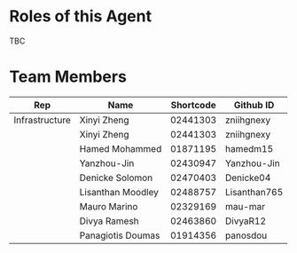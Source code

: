 # Roles of this Agent
TBC

# Team Members

| Rep           | Name               | Shortcode | Github ID   |
| -              | -                  | -         | -           |
| Infrastructure | Xinyi Zheng   | 02441303   | zniihgnexy  |
|  | Xinyi Zheng   | 02441303   | zniihgnexy  |
|  | Hamed Mohammed  | 01871195   | hamedm15  |
|  | Yanzhou-Jin  | 02430947   | Yanzhou-Jin |
|  | Denicke Solomon   | 02470403   | Denicke04  |
|  | Lisanthan Moodley   | 02488757   | Lisanthan765  |
|  | Mauro Marino   | 02329169   | mau-mar  |
|  | Divya Ramesh   | 02463860  | DivyaR12  |
|  | Panagiotis Doumas   | 01914356   | panosdou  |

